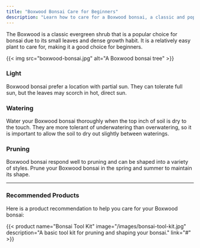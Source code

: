 ```yaml
---
title: "Boxwood Bonsai Care for Beginners"
description: "Learn how to care for a Boxwood bonsai, a classic and popular choice for bonsai."
---
```


The Boxwood is a classic evergreen shrub that is a popular choice for bonsai due to its small leaves and dense growth habit. It is a relatively easy plant to care for, making it a good choice for beginners.

{{< img src="boxwood-bonsai.jpg" alt="A Boxwood bonsai tree" >}}

### Light

Boxwood bonsai prefer a location with partial sun. They can tolerate full sun, but the leaves may scorch in hot, direct sun.

### Watering

Water your Boxwood bonsai thoroughly when the top inch of soil is dry to the touch. They are more tolerant of underwatering than overwatering, so it is important to allow the soil to dry out slightly between waterings.

### Pruning

Boxwood bonsai respond well to pruning and can be shaped into a variety of styles. Prune your Boxwood bonsai in the spring and summer to maintain its shape.

---

### Recommended Products

Here is a product recommendation to help you care for your Boxwood bonsai:

{{< product name="Bonsai Tool Kit" image="/images/bonsai-tool-kit.jpg" description="A basic tool kit for pruning and shaping your bonsai." link="#" >}}